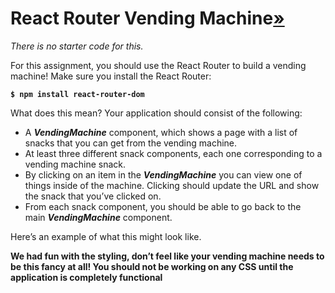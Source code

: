 # **React Router Vending Machine[»](https://curric.rithmschool.com/springboard/exercises/react-router-vending/#react-router-vending-machine)**

*There is no starter code for this.*

For this assignment, you should use the React Router to build a vending machine! Make sure you install the React Router:

**`$ npm install react-router-dom`**

What does this mean? Your application should consist of the following:

- A ***VendingMachine*** component, which shows a page with a list of snacks that you can get from the vending machine.
- At least three different snack components, each one corresponding to a vending machine snack.
- By clicking on an item in the ***VendingMachine*** you can view one of things inside of the machine. Clicking should update the URL and show the snack that you’ve clicked on.
- From each snack component, you should be able to go back to the main ***VendingMachine*** component.

Here’s an example of what this might look like.

**We had fun with the styling, don’t feel like your vending machine needs to be this fancy at all! You should not be working on any CSS until the application is completely functional**

